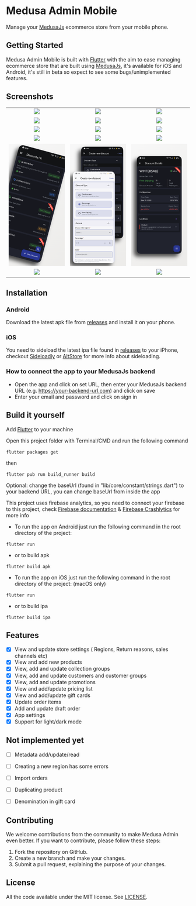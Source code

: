# Medusa Admin Mobile
Manage your [MedusaJs](https://medusajs.com/) ecommerce store from your mobile phone.


## Getting Started
Medusa Admin Mobile is built with [Flutter](https://flutter.dev/) with the aim to ease managing ecommerce store that are built using [MedusaJs](https://medusajs.com/), it's available for iOS and Android, it's still in beta so expect to see some bugs/unimplemented features.

## Screenshots
<div style="text-align: center">
    <table>
        <tr>
            <td style="text-align: center">
                <img src="https://github.com/mllrr96/Medusa-Admin-Flutter/blob/main/screenshots/sign-in-1.png" width="220"/>
            </td>            
            <td style="text-align: center">
                <img src="https://github.com/mllrr96/Medusa-Admin-Flutter/blob/main/screenshots/sign-in-2.png" width="220"/>
            </td>
            <td style="text-align: center">
                <img src="https://github.com/mllrr96/Medusa-Admin-Flutter/blob/main/screenshots/sign-in-3.png" width="220"/>
            </td>
        </tr>
        <tr>
            <td style="text-align: center">
                <img src="https://github.com/mllrr96/Medusa-Admin-Flutter/blob/main/screenshots/order-1.png" width="220"/>
            </td>            
            <td style="text-align: center">
                <img src="https://github.com/mllrr96/Medusa-Admin-Flutter/blob/main/screenshots/order-2.png" width="220"/>
            </td>
            <td style="text-align: center">
                <img src="https://github.com/mllrr96/Medusa-Admin-Flutter/blob/main/screenshots/search-1.png" width="220"/>
            </td>
        </tr>
        <tr>
            <td style="text-align: center">
                <img src="https://github.com/mllrr96/Medusa-Admin-Flutter/blob/main/screenshots/product-1.png" width="220"/>
            </td>            
            <td style="text-align: center">
                <img src="https://github.com/mllrr96/Medusa-Admin-Flutter/blob/main/screenshots/product-2.png" width="220"/>
            </td>
            <td style="text-align: center">
                <img src="https://github.com/mllrr96/Medusa-Admin-Flutter/blob/main/screenshots/product-3.png" width="220"/>
            </td>
        </tr>
        <tr>
            <td style="text-align: center">
                <img src="https://github.com/mllrr96/Medusa-Admin-Flutter/blob/main/screenshots/region-1.png" width="220"/>
            </td>            
            <td style="text-align: center">
                <img src="https://github.com/mllrr96/Medusa-Admin-Flutter/blob/main/screenshots/region-2.png" width="220"/>
            </td>
            <td style="text-align: center">
                <img src="https://github.com/mllrr96/Medusa-Admin-Flutter/blob/main/screenshots/region-3.png" width="220"/>
            </td>
        </tr>
        <tr>
            <td style="text-align: center">
                <img src="https://github.com/mllrr96/Medusa-Admin-Flutter/blob/main/screenshots/promotion-1.png" width="220"/>
            </td>            
            <td style="text-align: center">
                <img src="https://github.com/mllrr96/Medusa-Admin-Flutter/blob/main/screenshots/promotion-2.png" width="220"/>
            </td>
            <td style="text-align: center">
                <img src="https://github.com/mllrr96/Medusa-Admin-Flutter/blob/main/screenshots/promotion-3.png" width="220"/>
            </td>
        </tr>
        <tr>
            <td style="text-align: center">
                <img src="https://github.com/mllrr96/Medusa-Admin-Flutter/blob/main/screenshots/search-2.png" width="220"/>
            </td>            
            <td style="text-align: center">
                <img src="https://github.com/mllrr96/Medusa-Admin-Flutter/blob/main/screenshots/search-3.png" width="220"/>
            </td>
            <td style="text-align: center">
                <img src="https://github.com/mllrr96/Medusa-Admin-Flutter/blob/main/screenshots/draft-order-2.png" width="220"/>
            </td>
        </tr>
    </table>
</div>

## Installation

### Android
Download the latest apk file from [releases](https://github.com/mllrr96/Medusa-Admin-Flutter/releases) and install it on your phone.

### iOS
You need to sideload the latest ipa file found in [releases](https://github.com/mllrr96/Medusa-Admin-Flutter/releases) to your iPhone, checkout [Sideloadly](https://sideloadly.io/) or [AltStore](https://altstore.io/) for more info about sideloading.

### How to connect the app to your MedusaJs backend
- Open the app and click on set URL, then enter your MedusaJs backend URL (e.g. https://your-backend-url.com) and click on save
- Enter your email and password and click on sign in

##  Build it yourself
Add [Flutter](https://docs.flutter.dev/get-started/install) to your machine

Open this project folder with Terminal/CMD and run the following command
```
flutter packages get
```
then 
```
flutter pub run build_runner build
```
Optional: change the baseUrl (found in "lib/core/constant/strings.dart") to your backend URL, you can change baseUrl from inside the app

This project uses firebase analytics, so you need to connect your firebase to this project, check [Firebase documentation](https://firebase.google.com/docs/flutter/setup?platform=ios) & [Firebase Crashlytics](https://firebase.google.com/docs/crashlytics/get-started?platform=flutter) for more info

- To run the app on Android just run the following command in the root directory of the project:
```
flutter run
```
- or to build apk 
```
flutter build apk
```

- To run the app on iOS just run the following command in the root directory of the project: (macOS only)
```
flutter run
```
- or to build ipa
```
flutter build ipa
```

## Features
- [x] View and update store settings ( Regions, Return reasons, sales channels etc)
- [x] View and add new products
- [x] View, add and update collection groups
- [x] View, add and update customers and customer groups
- [x] View, add and update promotions
- [x] View and add/update pricing list
- [x] View and add/update gift cards
- [x] Update order items
- [x] Add and update draft order
- [x] App settings
- [x] Support for light/dark mode

## Not implemented yet
- [ ] Metadata add/update/read
- [ ] Creating a new region has some errors
- [ ] Import orders
- [ ] Duplicating product
- [ ] Denomination in gift card
      

## Contributing
We welcome contributions from the community to make Medusa Admin even better. If you want to contribute, please follow these steps:

1. Fork the repository on GitHub.
2. Create a new branch and make your changes.
3. Submit a pull request, explaining the purpose of your changes.


## License

All the code available under the MIT license. See [LICENSE](LICENSE).




    
